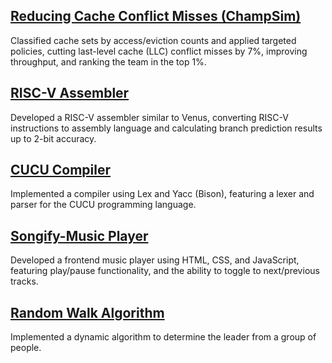 
## [Reducing Cache Conflict Misses (ChampSim)](https://github.com/Ashish-Gupta-2003/Reducing-Cache-Conflict-Misses-ChampSim-)
Classified cache sets by access/eviction counts and applied targeted policies, cutting last-level cache (LLC) conflict misses by 7%, improving throughput, and ranking the team in the top 1%.

## [RISC-V Assembler](https://github.com/ankush2005x/RISC-V-Assembler)
Developed a RISC-V assembler similar to Venus, converting RISC-V instructions to assembly language and calculating branch prediction results up to 2-bit accuracy.

## [CUCU Compiler](https://github.com/Ashish-Gupta-2003/CUCU-Compiler)
Implemented a compiler using Lex and Yacc (Bison), featuring a lexer and parser for the CUCU programming language.

## [Songify-Music Player](https://github.com/Ashish-Gupta-2003/Music-Player-Songify)
Developed a frontend music player using HTML, CSS, and JavaScript, featuring play/pause functionality, and the ability to toggle to next/previous tracks.

## [Random Walk Algorithm](https://github.com/Ashish-Gupta-2003/Dynamic-Random-Walk-Algorithm-for-choosing-a-leader/tree/master)
Implemented a dynamic algorithm to determine the leader from a group of people.
